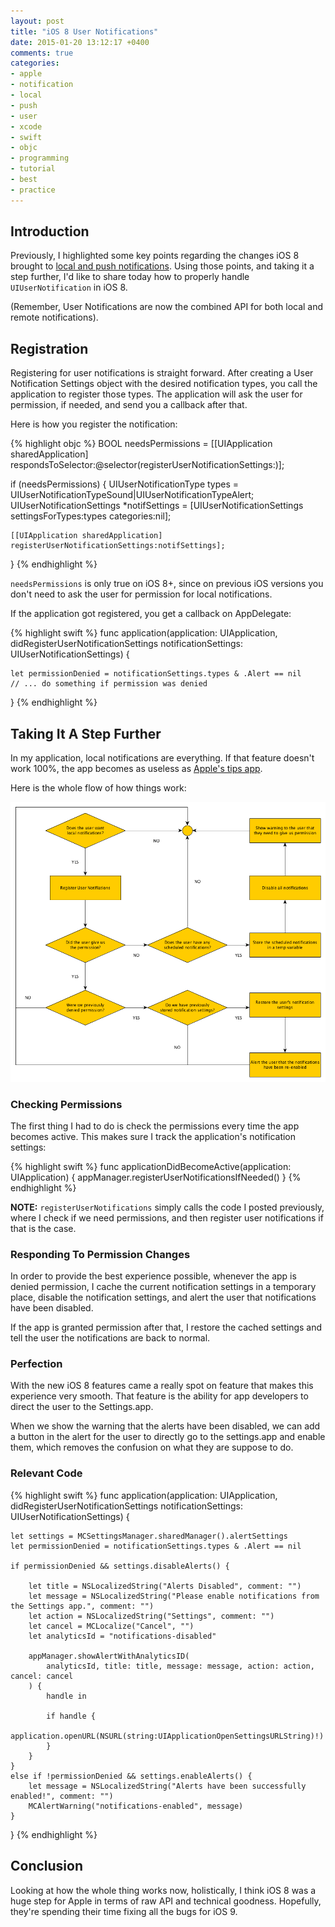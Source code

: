 ```yaml
---
layout: post
title: "iOS 8 User Notifications"
date: 2015-01-20 13:12:17 +0400
comments: true
categories: 
- apple
- notification
- local
- push
- user
- xcode
- swift
- objc
- programming
- tutorial
- best
- practice
---
```


## Introduction

Previously, I highlighted some key points regarding the changes iOS 8 brought to [local and push notifications](http://mazyod.com/blog/2014/10/24/on-apns/). Using those points, and taking it a step further, I'd like to share today how to properly handle `UIUserNotification` in iOS 8. 

(Remember, User Notifications are now the combined API for both local and remote notifications).

## Registration

Registering for user notifications is straight forward. After creating a User Notification Settings object with the desired notification types, you call the application to register those types. The application will ask the user for permission, if needed, and send you a callback after that.

Here is how you register the notification:

{% highlight objc %}
BOOL needsPermissions = [[UIApplication sharedApplication] respondsToSelector:@selector(registerUserNotificationSettings:)];

if (needsPermissions)
{
    UIUserNotificationType types = UIUserNotificationTypeSound|UIUserNotificationTypeAlert;
    UIUserNotificationSettings *notifSettings = [UIUserNotificationSettings settingsForTypes:types categories:nil];
    
    [[UIApplication sharedApplication] registerUserNotificationSettings:notifSettings];
}
{% endhighlight %}

`needsPermissions` is only true on iOS 8+, since on previous iOS versions you don't need to ask the user for permission for local notifications.

If the application got registered, you get a callback on AppDelegate:

{% highlight swift %}
func application(application: UIApplication, didRegisterUserNotificationSettings notificationSettings: UIUserNotificationSettings) {
    
    let permissionDenied = notificationSettings.types & .Alert == nil
    // ... do something if permission was denied
}
{% endhighlight %}

## Taking It A Step Further

In my application, local notifications are everything. If that feature doesn't work 100%, the app becomes as useless as [Apple's tips app](https://discussions.apple.com/thread/6537309). 

Here is the whole flow of how things work:

![image](/images/Notifications.png)

### Checking Permissions

The first thing I had to do is check the permissions every time the app becomes active. This makes sure I track the application's notification settings:

{% highlight swift %}
func applicationDidBecomeActive(application: UIApplication) {
    appManager.registerUserNotificationsIfNeeded()
}
{% endhighlight %}

**NOTE:** `registerUserNotifications` simply calls the code I posted previously, where I check if we need permissions, and then register user notifications if that is the case.

### Responding To Permission Changes

In order to provide the best experience possible, whenever the app is denied permission, I cache the current notification settings in a temporary place, disable the notification settings, and alert the user that notifications have been disabled. 

If the app is granted permission after that, I restore the cached settings and tell the user the notifications are back to normal.

### Perfection

With the new iOS 8 features came a really spot on feature that makes this experience very smooth. That feature is the ability for app developers to direct the user to the Settings.app.

When we show the warning that the alerts have been disabled, we can add a button in the alert for the user to directly go to the settings.app and enable them, which removes the confusion on what they are suppose to do.

### Relevant Code

{% highlight swift %}
func application(application: UIApplication, didRegisterUserNotificationSettings notificationSettings: UIUserNotificationSettings) {
    
    let settings = MCSettingsManager.sharedManager().alertSettings
    let permissionDenied = notificationSettings.types & .Alert == nil
    
    if permissionDenied && settings.disableAlerts() {
        
        let title = NSLocalizedString("Alerts Disabled", comment: "")
        let message = NSLocalizedString("Please enable notifications from the Settings app.", comment: "")
        let action = NSLocalizedString("Settings", comment: "")
        let cancel = MCLocalize("Cancel", "")
        let analyticsId = "notifications-disabled"
        
        appManager.showAlertWithAnalyticsID(
            analyticsId, title: title, message: message, action: action, cancel: cancel
        ) {
            handle in
            
            if handle {
                application.openURL(NSURL(string:UIApplicationOpenSettingsURLString)!)
            }
        }
    }
    else if !permissionDenied && settings.enableAlerts() {
        let message = NSLocalizedString("Alerts have been successfully enabled!", comment: "")
        MCAlertWarning("notifications-enabled", message)
    }
}
{% endhighlight %}

## Conclusion

Looking at how the whole thing works now, holistically, I think iOS 8 was a huge step for Apple in terms of raw API and technical goodness. Hopefully, they're spending their time fixing all the bugs for iOS 9.
